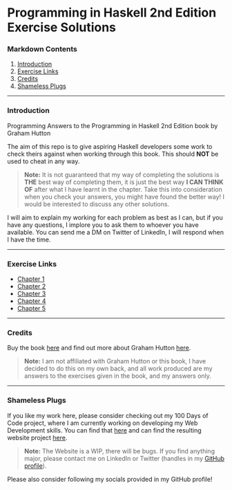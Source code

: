 # Programming in Haskell 2nd Edition Exercise Solutions

### Markdown Contents

1. [Introduction](#introduction)
2. [Exercise Links](#exercise-links)
3. [Credits](#credits)
4. [Shameless Plugs](#shameless-plugs)

---

### Introduction
Programming Answers to the Programming in Haskell 2nd Edition book by Graham Hutton

The aim of this repo is to give aspiring Haskell developers some work to check theirs against when working through this book. This should **NOT** be used to cheat in any way.

>**Note:** It is not guaranteed that my way of completing the solutions is **THE** best way of completing them, it is just the best way **I CAN THINK OF** after what I have learnt in the chapter. Take this into consideration when you check your answers, you might have found the better way! I would be interested to discuss any other solutions.

I will aim to explain my working for each problem as best as I can, but if you have any questions, I implore you to ask them to whoever you have available. You can send me a DM on Twitter of LinkedIn, I will respond when I have the time.

---

### Exercise Links

- [Chapter 1](/chap1.hs)
- [Chapter 2](/chap2.hs)
- [Chapter 3](/chap3.hs)
- [Chapter 4](/chap4.hs)
- [Chapter 5](/chap5.hs)
<!---
- [Chapter 6]
- [Chapter 7]
- [Chapter 8]
- [Chapter 9]
- [Chapter 10]
- [Chapter 11]
- [Chapter 12]
- [Chapter 13]
- [Chapter 14]
- [Chapter 15]
- [Chapter 16]
- [Chapter 17]
--->

---

### Credits

Buy the book [here](https://www.amazon.co.uk/Programming-Haskell-Graham-Hutton/dp/1316626229/ref=tmm_pap_swatch_0?_encoding=UTF8&sr) and find out more about Graham Hutton [here](https://www.cs.nott.ac.uk/~pszgmh/).

>**Note:** I am not affiliated with Graham Hutton or this book, I have decided to do this on my own back, and all work produced are my answers to the exercises given in the book, and my answers only.

---

### Shameless Plugs

If you like my work here, please consider checking out my 100 Days of Code project, where I am currently working on developing my Web Development skills. You can find that [here](https://github.com/CellOrwell/cellorwell.github.io) and can find the resulting website project [here](https://cellorwell.github.io).

>**Note:** The Website is a WIP, there will be bugs. If you find anything major, please contact me on LinkedIn or Twitter (handles in my [GitHub profile](https://github.com/CellOrwell)).

Please also consider following my socials provided in my GitHub profile!